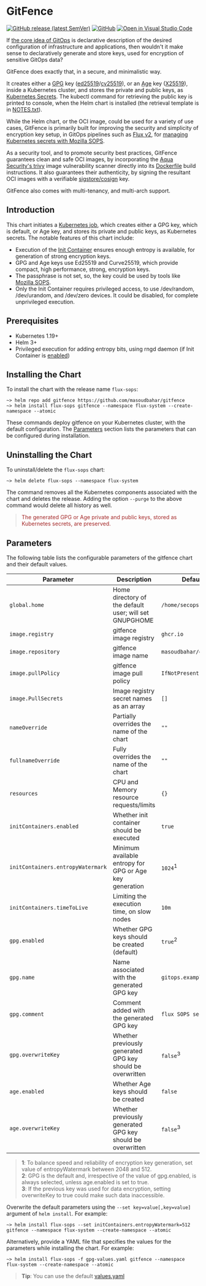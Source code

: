 # GitFence

[![GitHub release (latest SemVer)](https://img.shields.io/github/v/release/masoudbahar/gitfence?style=plastic)](https://github.com/masoudbahar/gitfence/releases) [![GitHub](https://img.shields.io/github/license/masoudbahar/gitfence?style=plastic)](https://github.com/masoudbahar/gitfence/blob/main/LICENSE)
[![Open in Visual Studio Code](https://open.vscode.dev/badges/open-in-vscode.svg)](https://open.vscode.dev/masoudbahar/gitfence)

If [the core idea of GitOps](https://www.gitops.tech/#what-is-gitops) is declarative description of the desired configuration of infrastructure and applications, then wouldn't it make sense to declaratively generate and store keys, used for encryption of sensitive GitOps data?

GitFence does exactly that, in a secure, and minimalistic way.

It creates either a [GPG](https://gnupg.org) key ([ed25519](https://en.wikipedia.org/wiki/EdDSA#Ed25519)/[cv25519](https://en.wikipedia.org/wiki/Curve25519)), or an [Age](https://github.com/FiloSottile/age) key ([X25519](https://en.wikipedia.org/wiki/Curve25519)), inside a Kubernetes cluster, and stores the private and public keys, as [Kubernetes Secrets](https://kubernetes.io/docs/concepts/configuration/secret/). The kubectl command for retrieving the public key is printed to console, when the Helm chart is installed (the retrieval template is in [NOTES.txt](https://github.com/masoudbahar/gitfence/blob/main/templates/NOTES.txt)).

While the Helm chart, or the OCI image, could be used for a variety of use cases, GitFence is primarily built for improving the security and simplicity of encryption key setup, in GitOps pipelines such as [Flux v2](https://fluxcd.io/docs/), for [managing Kubernetes secrets with Mozilla SOPS](https://toolkit.fluxcd.io/guides/mozilla-sops/).

As a security tool, and to promote security best practices, GitFence guarantees clean and safe OCI images, by incorporating the [Aqua Security's trivy](https://github.com/aquasecurity/trivy) image vulnerability scanner directly into its [Dockerfile](https://github.com/masoudbahar/gitfence/blob/main/oci/gitfence/README.md) build instructions. It also guarantees their authenticity, by signing the resultant OCI images with a verifiable [sigstore/cosign](https://github.com/sigstore/cosign) key.

GitFence also comes with multi-tenancy, and multi-arch support.

## Introduction

This chart initiates a [Kubernetes job](https://kubernetes.io/docs/concepts/workloads/controllers/job/), which creates either a GPG key, which is default, or Age key, and stores its private and public keys, as Kubernetes secrets. The notable features of this chart include:

- Execution of the [Init Container](https://kubernetes.io/docs/concepts/workloads/pods/init-containers/) ensures enough entropy is available, for generation of strong encryption keys.
- GPG and Age keys use Ed25519 and Curve25519, which provide compact, high performance, strong, encryption keys.
- The passphrase is not set, so, the key could be used by tools like [Mozilla SOPS](https://github.com/mozilla/sops).
- Only the Init Container requires privileged access, to use /dev/random, /dev/urandom, and /dev/zero devices. It could be disabled, for complete unprivileged execution.

## Prerequisites

- Kubernetes 1.19+
- Helm 3+
- Privileged execution for adding entropy bits, using rngd daemon (if Init Container is [enabled](https://github.com/masoudbahar/gitfence/blob/main/values.yaml))

## Installing the Chart

To install the chart with the release name `flux-sops`:

```console
~> helm repo add gitfence https://github.com/masoudbahar/gitfence
~> helm install flux-sops gitfence --namespace flux-system --create-namespace --atomic
```

These commands deploy gitfence on your Kubernetes cluster, with the default configuration. The [Parameters](#parameters) section lists the parameters that can be configured during installation.

## Uninstalling the Chart

To uninstall/delete the `flux-sops` chart:

```console
~> helm delete flux-sops --namespace flux-system
```

The command removes all the Kubernetes components associated with the chart and deletes the release. Adding the option `--purge` to the above command would delete all history as well.
> <span style="color:brown"> The generated GPG or Age private and public keys, stored as Kubernetes secrets, are preserved. </span>

## Parameters

The following table lists the configurable parameters of the gitfence chart and their default values.

| Parameter                          | Description                                                  | Default                          |
| ---------------------------------- | ------------------------------------------------------------ | -------------------------------- |
| `global.home`                      | Home directory of the default user; will set GNUPGHOME       | `/home/secops`                   |
| `image.registry`                   | gitfence image registry                                      | `ghcr.io`                      |
| `image.repository`                 | gitfence image name                                          | `masoudbahar/gitfence`           |
| `image.pullPolicy`                 | gitfence image pull policy                                   | `IfNotPresent`                   |
| `image.PullSecrets`                | Image registry secret names as an array                      | `[]`                             |
| `nameOverride`                     | Partially overrides the name of the chart                    | `""`                             |
| `fullnameOverride`                 | Fully overrides the name of the chart                        | `""`                             |
| `resources`                        | CPU and Memory resource requests/limits                      | `{}`                             |
| `initContainers.enabled`           | Whether init container should be executed                    | `true`                           |
| `initContainers.entropyWatermark`  | Minimum available entropy for GPG or Age key generation      | `1024`<sup>1</sup>               |
| `initContainers.timeToLive`        | Limiting the execution time, on slow nodes                   | `10m`                            |
| `gpg.enabled`                      | Whether GPG keys should be created (default)                 | `true`<sup>2</sup>              |
| `gpg.name`                         | Name associated with the generated GPG key                   | `gitops.example.com`             |
| `gpg.comment`                      | Comment added with the generated GPG key                     | `flux SOPS secrets`              |
| `gpg.overwriteKey`                 | Whether previously generated GPG key should be overwritten   | `false`<sup>3</sup>            |
| `age.enabled`                      | Whether Age keys should be created                           | `false`                          |
| `age.overwriteKey`                 | Whether previously generated GPG key should be overwritten   | `false`<sup>3</sup>            |

> **1**: To balance speed and reliability of encryption key generation, set value of entropyWatermark between 2048 and 512.</br>
> **2**: GPG is the default and, irrespective of the value of gpg.enabled, is always selected, unless age.enabled is set to true.</br>
> **3**: If the previous key was used for data encryption, setting overwriteKey to true could make such data inaccessible.</br>

Overwrite the default parameters using the `--set key=value[,key=value]` argument of `helm install`. For example:

```console
~> helm install flux-sops --set initContainers.entropyWatermark=512 gitfence --namespace flux-system --create-namespace --atomic
```

Alternatively, provide a YAML file that specifies the values for the parameters while installing the chart. For example:

```console
~> helm install flux-sops -f gpg-values.yaml gitfence --namespace flux-system --create-namespace --atomic
```

> **Tip**: You can use the default [values.yaml](https://github.com/masoudbahar/gitfence/blob/main/values.yaml)

